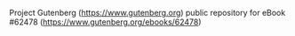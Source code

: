 Project Gutenberg (https://www.gutenberg.org) public repository for
eBook #62478 (https://www.gutenberg.org/ebooks/62478)
